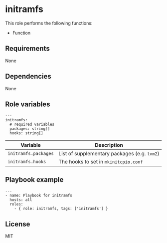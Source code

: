 # initramfs

This role performs the following functions:

- Function

## Requirements

None

## Dependencies

None

## Role variables

```
---
initramfs:
  # required variables
  packages: string[]
  hooks: string[]
```

| Variable             | Description                                  |
| -------------------- | -------------------------------------------- |
| `initramfs.packages` | List of supplementary packages (e.g. `lvm2`) |
| `initramfs.hooks`    | The hooks to set in `mkinitcpio.conf`        |

## Playbook example

```
---
- name: Playbook for initramfs
  hosts: all
  roles:
    - { role: initramfs, tags: ['initramfs'] }
```

## License

MIT
